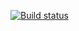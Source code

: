 [![Build status](https://ci.appveyor.com/api/projects/status/ra726nliq18sfpre?svg=true)](https://ci.appveyor.com/project/ShaNS8D/rhj-7-1)


